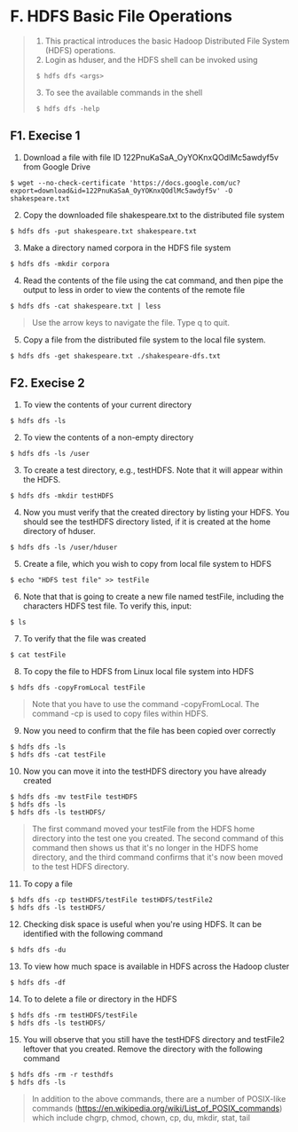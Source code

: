 # F. HDFS Basic File Operations
 
> 1. This practical introduces the basic Hadoop Distributed File System (HDFS) operations. 
> 2. Login as hduser, and the HDFS shell can be invoked using 
> ~~~
>  $ hdfs dfs <args>  
> ~~~
> 3. To see the available commands in the shell
> ~~~
>  $ hdfs dfs -help
> ~~~

## F1. Execise 1
1.	Download a file with file ID 122PnuKaSaA_OyYOKnxQOdlMc5awdyf5v from Google Drive
~~~
$ wget --no-check-certificate 'https://docs.google.com/uc?export=download&id=122PnuKaSaA_OyYOKnxQOdlMc5awdyf5v' -O shakespeare.txt
~~~

2.	Copy the downloaded file shakespeare.txt to the distributed file system
~~~
$ hdfs dfs -put shakespeare.txt shakespeare.txt
~~~

3.	Make a directory named corpora in the HDFS file system
~~~
$ hdfs dfs -mkdir corpora
~~~

4.	Read the contents of the file using the cat command, and then pipe the output to less in order to view the contents of the remote file
~~~
$ hdfs dfs -cat shakespeare.txt | less
~~~
> Use the arrow keys to navigate the file. Type q to quit.

5.	Copy a file from the distributed file system to the local file system.
~~~
$ hdfs dfs -get shakespeare.txt ./shakespeare-dfs.txt
~~~



## F2. Execise 2
1.	To view the contents of your current directory
~~~
$ hdfs dfs -ls
~~~

2.	To view the contents of a non-empty directory
~~~
$ hdfs dfs -ls /user
~~~

3.	To create a test directory, e.g., testHDFS. Note that it will appear within the HDFS.
~~~
$ hdfs dfs -mkdir testHDFS
~~~

4.	Now you must verify that the created directory by listing your HDFS. You should see the testHDFS directory listed, if it is created at the home directory of hduser.
~~~
$ hdfs dfs -ls /user/hduser
~~~

5.	Create a file, which you wish to copy from local file system to HDFS
~~~
$ echo "HDFS test file" >> testFile
~~~

6.	Note that that is going to create a new file named testFile, including the characters HDFS test file. To verify this, input:
~~~
$ ls
~~~

7.	To verify that the file was created
~~~
$ cat testFile
~~~

8.	To copy the file to HDFS from Linux local file system into HDFS
~~~
$ hdfs dfs -copyFromLocal testFile
~~~
> Note that you have to use the command -copyFromLocal. The command -cp is used to copy files within HDFS.

9.	Now you need to confirm that the file has been copied over correctly
~~~
$ hdfs dfs -ls
$ hdfs dfs -cat testFile
~~~

10.	Now you can move it into the testHDFS directory you have already created
~~~
$ hdfs dfs -mv testFile testHDFS
$ hdfs dfs -ls
$ hdfs dfs -ls testHDFS/
~~~
> The first command moved your testFile from the HDFS home directory into the test one you created. The second command of this command then shows us that it's no longer in the HDFS home directory, and the third command confirms that it's now been moved to the test HDFS directory.

11.	To copy a file
~~~
$ hdfs dfs -cp testHDFS/testFile testHDFS/testFile2
$ hdfs dfs -ls testHDFS/
~~~

12.	Checking disk space is useful when you're using HDFS. It can be identified with the following command
~~~
$ hdfs dfs -du
~~~

13.	To view how much space is available in HDFS across the Hadoop cluster
~~~
$ hdfs dfs -df
~~~

14.	To to delete a file or directory in the HDFS
~~~
$ hdfs dfs -rm testHDFS/testFile
$ hdfs dfs -ls testHDFS/
~~~

15.	You will observe that you still have the testHDFS directory and testFile2 leftover that you created. Remove the directory with the following command
~~~
$ hdfs dfs -rm -r testhdfs
$ hdfs dfs -ls
~~~
> In addition to the above commands, there are a number of POSIX-like commands (https://en.wikipedia.org/wiki/List_of_POSIX_commands) which include chgrp, chmod, chown, cp, du, mkdir, stat, tail







